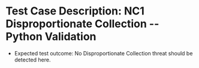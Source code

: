# Test Case Description: NC1 Disproportionate Collection -- Python Validation
- Expected test outcome: No Disproportionate Collection threat should be detected here.